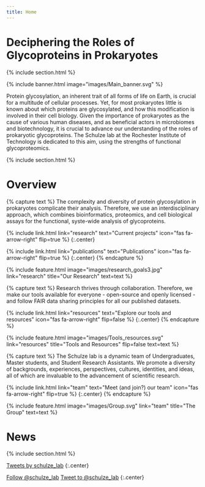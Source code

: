 ```yaml
---
title: Home
---
```


# Deciphering the Roles of Glycoproteins in Prokaryotes

{% include section.html %}

{% include banner.html image="images/Main_banner.svg" %}

Protein glycosylation, an inherent trait of all forms of life on Earth, is crucial for a multitude of cellular processes. Yet, for most prokaryotes little is known about which proteins are glycosylated, and how this modification is involved in their cell biology. Given the importance of prokaryotes as the cause of various human diseases, and as beneficial actors in microbiomes and biotechnology, it is crucial to advance our understanding of the roles of prokaryotic glycoproteins. The Schulze lab at the Rochester Institute of Technology is dedicated to this aim, using the strengths of functional glycoproteomics.

{% include section.html %} 

# Overview

{% capture text %}
The complexity and diversity of protein glycosylation in prokaryotes complicate their analysis. Therefore, we use an interdisciplinary approach, which combines bioinformatics, proteomics, and cell biological assays for the functional, syste-wide analysis of glycoproteins.

{%
  include link.html
  link="research"
  text="Current projects"
  icon="fas fa-arrow-right"
  flip=true
%}
{:.center}

{%
  include link.html
  link="publications"
  text="Publications"
  icon="fas fa-arrow-right"
  flip=true
%}
{:.center}
{% endcapture %}

{%
  include feature.html
  image="images/research_goals3.jpg"
  link="research"
  title="Our Research"
  text=text
%}

{% capture text %}
Research thrives through collaboration. Therefore, we make our tools available for everyone - open-source and openly licensed - and follow FAIR data sharing principles for all our published datasets.

{%
  include link.html
  link="resources"
  text="Explore our tools and resources"
  icon="fas fa-arrow-right"
  flip=false
%}
{:.center}
{% endcapture %}

{%
  include feature.html
  image="images/Tools_resources.svg"
  link="resources"
  title="Tools and Resources"
  flip=false
  text=text
%}

{% capture text %}
The Schulze lab is a dynamic team of Undergraduates, Master students, and Student Research Assistants. We promote a diversity of backgrounds, experiences, perspectives, cultures, identities, and ideas, all of which are invaluable to the advancement of scientific research.

{%
  include link.html
  link="team"
  text="Meet (and join?) our team"
  icon="fas fa-arrow-right"
  flip=true
%}
{:.center}
{% endcapture %}

{%
  include feature.html
  image="images/Group.svg"
  link="team"
  title="The Group"
  text=text
%}
 

# News

{% include section.html %}

<a class="twitter-timeline" data-width="1100" data-height="500" href="https://twitter.com/schulze_lab?ref_src=twsrc%5Etfw">Tweets by schulze_lab</a> <script async src="https://platform.twitter.com/widgets.js" charset="utf-8"></script> 
{:.center}

<a href="https://twitter.com/schulze_lab?ref_src=twsrc%5Etfw" class="twitter-follow-button" data-show-count="false">Follow @schulze_lab</a><script async src="https://platform.twitter.com/widgets.js" charset="utf-8"></script>
<a href="https://twitter.com/intent/tweet?screen_name=schulze_lab&ref_src=twsrc%5Etfw" class="twitter-mention-button" data-show-count="false">Tweet to @schulze_lab</a><script async src="https://platform.twitter.com/widgets.js" charset="utf-8"></script>
{:.center}
